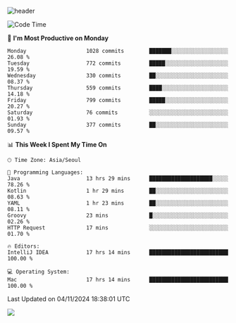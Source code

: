 ![header](https://capsule-render.vercel.app/api?type=Egg&color=timeAuto&height=300&section=header&text=PoPo&fontSize=90&animation=fadeIn)

  <!--START_SECTION:waka-->
![Code Time](http://img.shields.io/badge/Code%20Time-2%2C091%20hrs%2042%20mins-blue)

📅 **I'm Most Productive on Monday** 

```text
Monday                   1028 commits        ███████░░░░░░░░░░░░░░░░░░   26.08 % 
Tuesday                  772 commits         █████░░░░░░░░░░░░░░░░░░░░   19.59 % 
Wednesday                330 commits         ██░░░░░░░░░░░░░░░░░░░░░░░   08.37 % 
Thursday                 559 commits         ████░░░░░░░░░░░░░░░░░░░░░   14.18 % 
Friday                   799 commits         █████░░░░░░░░░░░░░░░░░░░░   20.27 % 
Saturday                 76 commits          ░░░░░░░░░░░░░░░░░░░░░░░░░   01.93 % 
Sunday                   377 commits         ██░░░░░░░░░░░░░░░░░░░░░░░   09.57 % 
```


📊 **This Week I Spent My Time On** 

```text
🕑︎ Time Zone: Asia/Seoul

💬 Programming Languages: 
Java                     13 hrs 29 mins      ████████████████████░░░░░   78.26 % 
Kotlin                   1 hr 29 mins        ██░░░░░░░░░░░░░░░░░░░░░░░   08.63 % 
YAML                     1 hr 23 mins        ██░░░░░░░░░░░░░░░░░░░░░░░   08.11 % 
Groovy                   23 mins             █░░░░░░░░░░░░░░░░░░░░░░░░   02.26 % 
HTTP Request             17 mins             ░░░░░░░░░░░░░░░░░░░░░░░░░   01.70 % 

🔥 Editors: 
IntelliJ IDEA            17 hrs 14 mins      █████████████████████████   100.00 % 

💻 Operating System: 
Mac                      17 hrs 14 mins      █████████████████████████   100.00 % 
```


 Last Updated on 04/11/2024 18:38:01 UTC
<!--END_SECTION:waka-->



<img src="https://capsule-render.vercel.app/api?type=Egg&color=timeAuto&height=300&section=footer&text=PoPo&fontSize=90&animation=fadeIn&reversal=true" />
